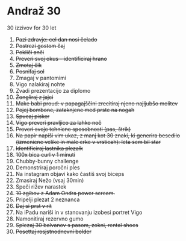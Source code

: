 # Andraž 30
30 izzivov for 30 let

1. ~~Pazi zdravje: cel dan nosi čelado~~
2. ~~Postrezi gostom čaj~~
3. ~~Pokliči anči~~
4. ~~Preveri svoj okus - identificiraj hrano~~
5. ~~Zmotaj čik~~
6. ~~Posnifaj sol~~
7. Zmagaj v pantomimi
8. Vigo nalakiraj nohte
9. Zvadi prezentacijo za diplomo
10. ~~Žongliraj z jajci~~
11. ~~Make babi proud: v papagajščini zrecitiraj njeno najljubšo molitev~~
12. ~~Pojej bombone, zataknjene med prste na nogah~~
13. ~~Spucaj pisker~~
14. ~~Vigo preveri pravljico za lahko noč~~
15. ~~Preveri svoje tehnicne sposobnosti (pas, štrik)~~
16. ~~Na papir napiši vim ukaz, z manj kot 30 znaki, ki generira besedilo (izmenicne velike in male crke v vrsticah): leta <leto rojstva> sem bil star <starost>~~
17. ~~Identificiraj lastnika plezalk~~
18. ~~100x bica curl v 1 minuti~~
19. Chubby-bunny challenge
20. Demonstriraj poročni ples
21. Na instagram objavi kako častiš svoj biceps
22. Zmasiraj Nežo (vsaj 30min)
23. Speči rižev narastek
24. ~~10 zgibov z Adam Ondra power scream.~~
25. Pripelji plezat 2 neznanca
26. ~~Daj si prst v rit~~
27. Na iPadu nariši in v stanovanju izobesi portret Vigo
28. Namonitiraj rezervno gumo
29. ~~Splezaj 30 balvanov s pasom, zokni, rental shoes~~
30. ~~Posettaj rosjstnodnevni bolder~~
